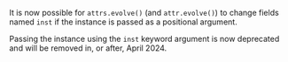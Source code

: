 It is now possible for `attrs.evolve()` (and `attr.evolve()`) to change fields named `inst` if the instance is passed as a positional argument.

Passing the instance using the `inst` keyword argument is now deprecated and will be removed in, or after, April 2024.
